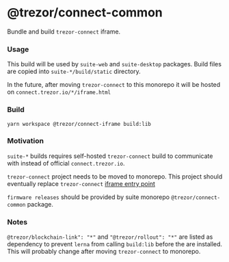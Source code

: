 # @trezor/connect-common

Bundle and build `trezor-connect` iframe.

### Usage
This build will be used by `suite-web` and `suite-desktop` packages.
Build files are copied into `suite-*/build/static` directory.

In the future, after moving `trezor-connect` to this monorepo it will be hosted on `connect.trezor.io/*/iframe.html`

### Build

`yarn workspace @trezor/connect-iframe build:lib`

### Motivation

`suite-*` builds requires self-hosted `trezor-connect` build to communicate with instead of official `connect.trezor.io`.

`trezor-connect` project needs to be moved to monorepo. This project should eventually replace `trezor-connect` [iframe entry point](https://github.com/trezor/connect/blob/develop/src/js/iframe/iframe.js)

`firmware releases` should be provided by suite monorepo `@trezor/connect-common` package.

### Notes

`@trezor/blockchain-link": "*"` and `"@trezor/rollout": "*"` are listed as dependency to prevent `lerna` from calling `build:lib` before the are installed. This will probably change after moving `trezor-connect` to monorepo.
